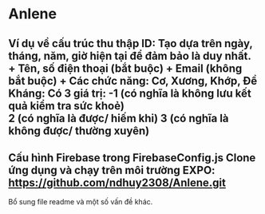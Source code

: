 # Anlene
Ví dụ về cấu trúc thu thập 
ID: Tạo dựa trên ngày, tháng, năm, giờ hiện tại để đảm bảo là duy nhất.
    + Tên, số điện thoại (bắt buộc)
    + Email (không bắt buộc)
    + Các chức năng: Cơ, Xương, Khớp, Đề Kháng: 
        Có 3 giá trị:
        -1 (có nghĩa là không lưu kết quả kiểm tra sức khoẻ)<br>
        2 (có nghĩa là được/ hiếm khi)
        3 (có nghĩa là không được/ thường xuyên)
-----------
Cấu hình Firebase trong FirebaseConfig.js
Clone ứng dụng và chạy trên môi trường EXPO:
    https://github.com/ndhuy2308/Anlene.git
---------------------
Bổ sung file readme và một số vấn đề khác.